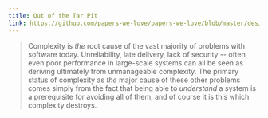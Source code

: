 ```yaml
---
title: Out of the Tar Pit
link: https://github.com/papers-we-love/papers-we-love/blob/master/design/out-of-the-tar-pit.pdf
---
```


> Complexity is _the_ root cause of the vast majority of problems with software
> today. Unreliability, late delivery, lack of security -- often even poor
> performance in large-scale systems can all be seen as deriving ultimately from
> unmanageable complexity. The primary status of complexity as _the_ major cause
> of these other problems comes simply from the fact that being able to
> _understand_ a system is a prerequisite for avoiding all of them, and of
> course it is this which complexity destroys.
